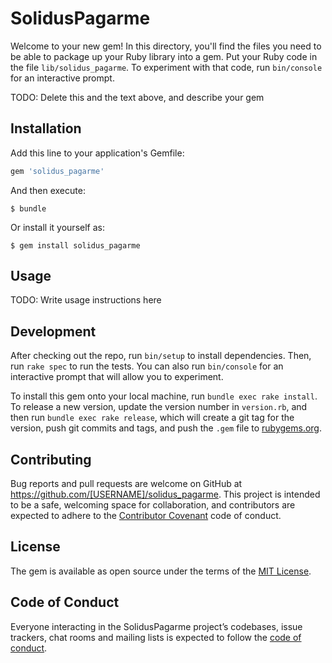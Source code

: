 # SolidusPagarme

Welcome to your new gem! In this directory, you'll find the files you need to be able to package up your Ruby library into a gem. Put your Ruby code in the file `lib/solidus_pagarme`. To experiment with that code, run `bin/console` for an interactive prompt.

TODO: Delete this and the text above, and describe your gem

## Installation

Add this line to your application's Gemfile:

```ruby
gem 'solidus_pagarme'
```

And then execute:

    $ bundle

Or install it yourself as:

    $ gem install solidus_pagarme

## Usage

TODO: Write usage instructions here

## Development

After checking out the repo, run `bin/setup` to install dependencies. Then, run `rake spec` to run the tests. You can also run `bin/console` for an interactive prompt that will allow you to experiment.

To install this gem onto your local machine, run `bundle exec rake install`. To release a new version, update the version number in `version.rb`, and then run `bundle exec rake release`, which will create a git tag for the version, push git commits and tags, and push the `.gem` file to [rubygems.org](https://rubygems.org).

## Contributing

Bug reports and pull requests are welcome on GitHub at https://github.com/[USERNAME]/solidus_pagarme. This project is intended to be a safe, welcoming space for collaboration, and contributors are expected to adhere to the [Contributor Covenant](http://contributor-covenant.org) code of conduct.

## License

The gem is available as open source under the terms of the [MIT License](https://opensource.org/licenses/MIT).

## Code of Conduct

Everyone interacting in the SolidusPagarme project’s codebases, issue trackers, chat rooms and mailing lists is expected to follow the [code of conduct](https://github.com/[USERNAME]/solidus_pagarme/blob/master/CODE_OF_CONDUCT.md).
